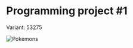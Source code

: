 # Programming project #1

Variant: 53275

![Pokemons](https://github.com/slamach/prog-labs/blob/master/prog-lab1/doc/anime.gif?raw=true)
